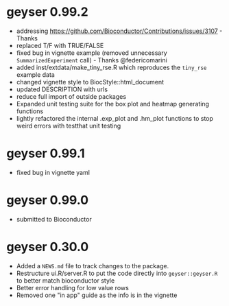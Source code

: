 # geyser 0.99.2

* addressing https://github.com/Bioconductor/Contributions/issues/3107 - Thanks 
* replaced T/F with TRUE/FALSE
* fixed bug in vignette example (removed unnecessary `SummarizedExperiment` call) - Thanks @federicomarini
* added inst/extdata/make_tiny_rse.R which reproduces the `tiny_rse` example data
* changed vignette style to BiocStyle::html_document  
* updated DESCRIPTION with urls
* reduce full import of outside packages
* Expanded unit testing suite for the box plot and heatmap generating functions
* lightly refactored the internal .exp_plot and .hm_plot functions to stop weird errors with testthat unit testing

# geyser 0.99.1

* fixed bug in vignette yaml

# geyser 0.99.0

* submitted to Bioconductor

# geyser 0.30.0

* Added a `NEWS.md` file to track changes to the package.
* Restructure ui.R/server.R to put the code directly into `geyser::geyser.R` to 
better match bioconductor style
* Better error handling for low value rows
* Removed one "in app" guide as the info is in the vignette 
